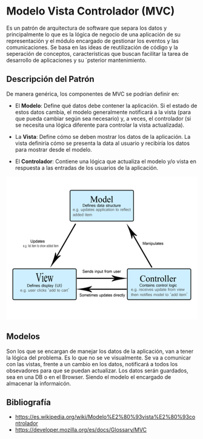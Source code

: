 # Modelo Vista Controlador (MVC)

Es un patrón de arquitectura de software que separa los datos y principalmente lo que es la lógica de negocio de una aplicación de su representación y el módulo encargado de gestionar los eventos y las comunicaciones. Se basa en las ideas de reutilización de código y la seperación de conceptos, características que buscan facilitar la tarea de desarrollo de aplicaciones y su ´psterior mantenimiento.

## Descripción del Patrón

De manera genérica, los componentes de MVC se podrían definir en:

* El **Modelo**: Define qué datos debe contener la aplicación. Si el estado de estos datos cambia, el modelo generalmente notificará a la vista (para que pueda cambiar según sea necesario) y, a veces, el controlador (si se necesita una lógica diferente para controlar la vista actualizada).

* La **Vista**: Define cómo se deben mostrar los datos de la aplicación. La vista definiría cómo se presenta la data al usuario y recibiría los datos para mostrar desde el modelo.

* El **Controlador**: Contiene una lógica que actualiza el modelo y/o vista en respuesta a las entradas de los usuarios de la aplicación. 

![modelo-vista-controlador](/design-patterns/pictures/model-view-controller.png)

## Modelos

Son los que se encargan de manejar los datos de la aplicación, van a tener la lógica del problema. Es lo que no se ve visualmente. Se va a comunicar con las vistas, frente a un cambio en los datos, notificará a todos los obsevadores para que se puedan actualizar. Los datos serán guardados, sea en una DB o en el Browser. Siendo el modelo el encargado de almacenar la informaicón.


## Bibliografía

* https://es.wikipedia.org/wiki/Modelo%E2%80%93vista%E2%80%93controlador
* https://developer.mozilla.org/es/docs/Glossary/MVC